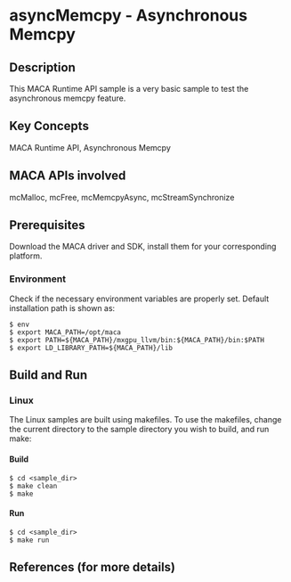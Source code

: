 # asyncMemcpy - Asynchronous Memcpy

## Description

This MACA Runtime API sample is a very basic sample to test the asynchronous memcpy feature.

## Key Concepts

MACA Runtime API, Asynchronous Memcpy

## MACA APIs involved

mcMalloc, mcFree, mcMemcpyAsync, mcStreamSynchronize

## Prerequisites

Download the MACA driver and SDK, install them for your corresponding platform.

### Environment

Check if the necessary environment variables are properly set. Default installation path is shown as:
```
$ env
$ export MACA_PATH=/opt/maca
$ export PATH=${MACA_PATH}/mxgpu_llvm/bin:${MACA_PATH}/bin:$PATH
$ export LD_LIBRARY_PATH=${MACA_PATH}/lib
```

## Build and Run

### Linux
The Linux samples are built using makefiles. To use the makefiles, change the current directory to the sample directory you wish to build, and run make:

#### Build
```
$ cd <sample_dir>
$ make clean
$ make
```

#### Run
```
$ cd <sample_dir>
$ make run
```

## References (for more details)

